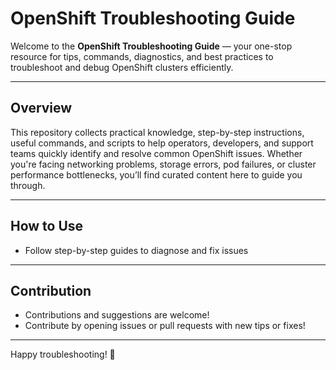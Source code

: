 # OpenShift Troubleshooting Guide

Welcome to the **OpenShift Troubleshooting Guide** — your one-stop resource for tips, commands, diagnostics, and best practices to troubleshoot and debug OpenShift clusters efficiently.

---

## Overview

This repository collects practical knowledge, step-by-step instructions, useful commands, and scripts to help operators, developers, and support teams quickly identify and resolve common OpenShift issues. Whether you're facing networking problems, storage errors, pod failures, or cluster performance bottlenecks, you’ll find curated content here to guide you through.

---

## How to Use

- Follow step-by-step guides to diagnose and fix issues  

---

## Contribution

- Contributions and suggestions are welcome!
- Contribute by opening issues or pull requests with new tips or fixes!

---

Happy troubleshooting! 🚀

